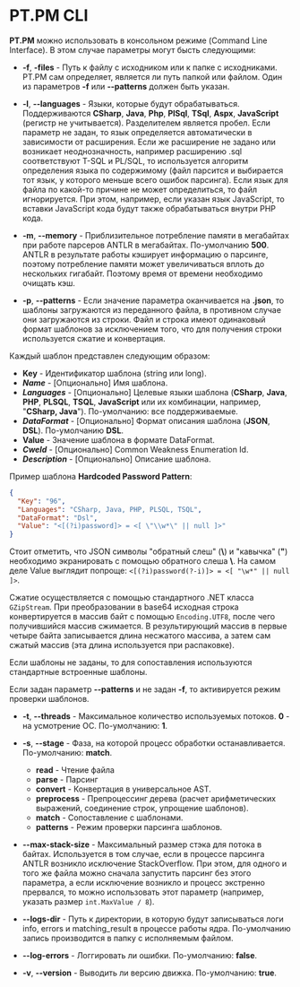 # PT.PM CLI

**PT.PM** можно использовать в консольном режиме (Command Line Interface). В этом случае параметры могут бысть следующими:

* **-f**, **-files** - Путь к файлу с исходником или к папке с исходниками. PT.PM сам определяет, является ли путь папкой или файлом. Один из параметров **-f** или **--patterns** должен быть указан.

* **-l**, **--languages** - Языки, которые будут обрабатываться. Поддерживаются **CSharp**, **Java**, **Php**, **PlSql**, **TSql**, **Aspx**, **JavaScript** (регистр не учитывается). Разделителем является пробел. Если параметр не задан, то язык определяется автоматически в зависимости от расширения. Если же расширение не задано или возникает неоднозначность, например расширению .sql соответствуют T-SQL и PL/SQL, то используется алгоритм определения языка по содержимому (файл парсится и выбирается тот язык, у которого меньше всего ошибок парсинга). Если язык для файла по какой-то причине не может определиться, то файл игнорируется. При этом, например, если указан язык JavaScript, то вставки JavaScript кода будут также обрабатываться внутри PHP кода.

* **-m**, **--memory** - Приблизительное потребление памяти в мегабайтах при работе парсеров ANTLR в мегабайтах. По-умолчанию **500**. ANTLR в результате работы кэширует информацию о парсинге, поэтому потребление памяти может увеличиваться вплоть до нескольких гигабайт. Поэтому время от времени необходимо очищать кэш.

* **-p**, **--patterns** - Если значение параметра оканчивается на **.json**, то шаблоны загружаются из переданного файла, в противном случае они загружаются из строки. Файл и строка имеют одинаковый формат шаблонов за исключением того, что для получения строки используется сжатие и конвертация.

Каждый шаблон представлен следующим образом:
  * **Key** - Идентификатор шаблона (string или long).
  * ***Name*** - [Опционально] Имя шаблона.
  * ***Languages*** - [Опционально] Целевые языки шаблона (**CSharp**, **Java**, **PHP**, **PLSQL**, **TSQL**, **JavaScript** или их комбинации, например, "**CSharp, Java**"). По-умолчанию: все поддерживаемые.
  * ***DataFormat*** - [Опционально] Формат описания шаблона (**JSON**, **DSL**). По-умолчанию **DSL**.
  * **Value** - Значение шаблона в формате DataFormat.
  * ***CweId*** - [Опционально] Common Weakness Enumeration Id.
  * ***Description*** - [Опционально] Описание шаблона.

Пример шаблона **Hardcoded Password Pattern**:
```JSON
{
  "Key": "96",
  "Languages": "CSharp, Java, PHP, PLSQL, TSQL",
  "DataFormat": "Dsl",
  "Value": "<[(?i)password]> = <[ \"\\w*\" || null ]>" 
}
```
  
Стоит отметить, что JSON символы "обратный слеш" (**\\**) и "кавычка" (**"**) необходимо экранировать с помощью обратного слеша **\\**. На самом деле Value выглядит попроще: `<[(?i)password(?-i)]> = <[ "\w*" || null ]>`.
  
Сжатие осуществляется с помощью стандартного .NET класса `GZipStream`. При преобразовании в base64 исходная строка конвертируется в массив байт с помощью `Encoding.UTF8`, после чего получившийся массив сжимается. В результирующий массив в первые четыре байта записывается длина несжатого массива, а затем сам сжатый массив (эта длина используется при распаковке).

Если шаблоны не заданы, то для сопоставления используются стандартные встроенные шаблоны.
  
Если задан параметр **--patterns** и не задан **-f**, то активируется режим проверки шаблонов.
  
* **-t**, **--threads** - Максимальное количество используемых потоков. **0** - на усмотрение ОС. По-умолчанию: **1**. 

* **-s**, **--stage** - Фаза, на которой процесс обработки останавливается. По-умолчанию: **match**.
  * **read** - Чтение файла
  * **parse** - Парсинг
  * **convert** - Конвертация в универсальное AST.
  * **preprocess** - Препроцессинг дерева (расчет арифметических выражений, соединение строк, упрощение шаблонов).
  * **match** - Сопоставление с шаблонами.
  * **patterns** - Режим проверки парсинга шаблонов.

* **--max-stack-size**  - Максимальный размер стэка для потока в байтах. Используется в том случае, если в процессе парсинга ANTLR возникло исключение StackOverflow. При этом, для одного и того же файла можно сначала запустить парсинг без этого параметра, а если исключение возникло и процесс экстренно прервался, то можно использовать этот параметр (например, указать размер `int.MaxValue / 8`).

* **--logs-dir** - Путь к директории, в которую будут записываться логи info, errors и matching_result в процессе работы ядра. По-умолчанию запись производится в папку с исполняемым файлом.

* **--log-errors** - Логгировать ли ошибки. По-умолчанию: **false**.

* **-v**, **--version** - Выводить ли версию движка. По-умолчанию: **true**.